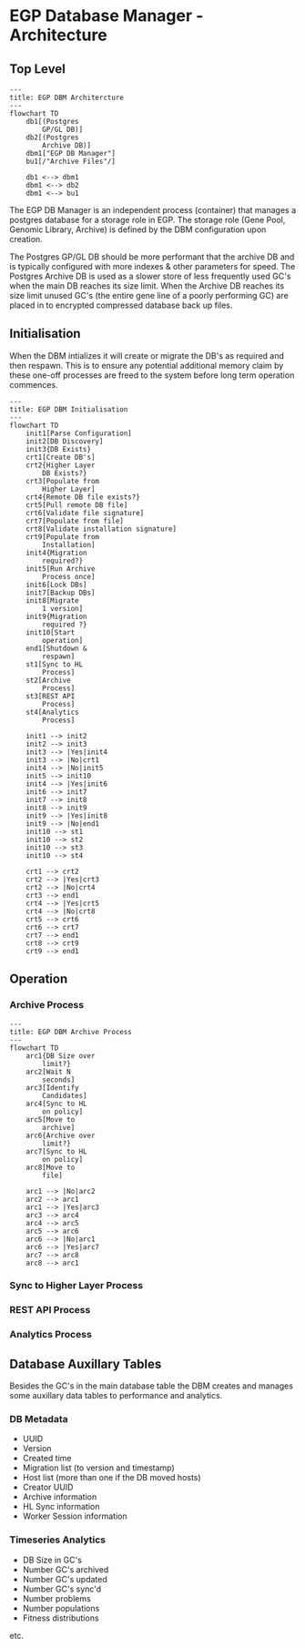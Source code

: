 # EGP Database Manager - Architecture

## Top Level

```mermaid
---
title: EGP DBM Architercture
---
flowchart TD
    db1[(Postgres
        GP/GL DB)]
    db2[(Postgres
        Archive DB)]
    dbm1["EGP DB Manager"]
    bu1[/"Archive Files"/]

    db1 <--> dbm1
    dbm1 <--> db2
    dbm1 <--> bu1
```

The EGP DB Manager is an independent process (container) that manages a postgres database for a storage role in EGP. The storage role (Gene Pool, Genomic Library, Archive) is defined by the DBM configuration upon creation.

The Postgres GP/GL DB should be more performant that the archive DB and is typically configured with more indexes & other parameters for speed. The Postgres Archive DB is used as a slower store of less frequently used GC's when the main DB reaches its size limit. When the Archive DB reaches its size limit unused GC's (the entire gene line of a poorly performing GC) are placed in to encrypted compressed database back up files.

## Initialisation

When the DBM intializes it will create or migrate the DB's as required and then respawn. This is to ensure any potential additional memory claim by these one-off processes are freed to the system before long term operation commences.

```mermaid
---
title: EGP DBM Initialisation
---
flowchart TD
    init1[Parse Configuration]
    init2[DB Discovery]
    init3{DB Exists}
    crt1[Create DB's]
    crt2{Higher Layer
        DB Exists?}
    crt3[Populate from
        Higher Layer]
    crt4{Remote DB file exists?}
    crt5[Pull remote DB file]
    crt6[Validate file signature]
    crt7[Populate from file]
    crt8[Validate installation signature]
    crt9[Populate from
        Installation]
    init4{Migration
        required?}
    init5[Run Archive
        Process once]
    init6[Lock DBs]
    init7[Backup DBs]
    init8[Migrate
        1 version]
    init9{Migration
        required ?}
    init10[Start
        operation]
    end1[Shutdown &
        respawn]
    st1[Sync to HL
        Process]
    st2[Archive
        Process]
    st3[REST API
        Process]
    st4[Analytics
        Process]

    init1 --> init2
    init2 --> init3
    init3 --> |Yes|init4
    init3 --> |No|crt1
    init4 --> |No|init5
    init5 --> init10
    init4 --> |Yes|init6
    init6 --> init7
    init7 --> init8
    init8 --> init9
    init9 --> |Yes|init8
    init9 --> |No|end1
    init10 --> st1
    init10 --> st2
    init10 --> st3
    init10 --> st4

    crt1 --> crt2
    crt2 --> |Yes|crt3
    crt2 --> |No|crt4
    crt3 --> end1
    crt4 --> |Yes|crt5
    crt4 --> |No|crt8
    crt5 --> crt6
    crt6 --> crt7
    crt7 --> end1
    crt8 --> crt9
    crt9 --> end1

```

## Operation

### Archive Process

```mermaid
---
title: EGP DBM Archive Process
---
flowchart TD
    arc1{DB Size over
        limit?}
    arc2[Wait N
        seconds]
    arc3[Identify
        Candidates]
    arc4[Sync to HL
        on policy]
    arc5[Move to
        archive]
    arc6{Archive over
        limit?}
    arc7[Sync to HL
        on policy]
    arc8[Move to
        file]
        
    arc1 --> |No|arc2
    arc2 --> arc1
    arc1 --> |Yes|arc3
    arc3 --> arc4
    arc4 --> arc5
    arc5 --> arc6
    arc6 --> |No|arc1
    arc6 --> |Yes|arc7
    arc7 --> arc8
    arc8 --> arc1
```

### Sync to Higher Layer Process

### REST API Process

### Analytics Process

## Database Auxillary Tables

Besides the GC's in the main database table the DBM creates and manages some auxillary data tables to performance and analytics.

### DB Metadata

- UUID
- Version
- Created time
- Migration list (to version and timestamp)
- Host list (more than one if the DB moved hosts)
- Creator UUID
- Archive information
- HL Sync information
- Worker Session information

### Timeseries Analytics

- DB Size in GC's
- Number GC's archived
- Number GC's updated
- Number GC's sync'd
- Number problems
- Number populations
- Fitness distributions

etc.
